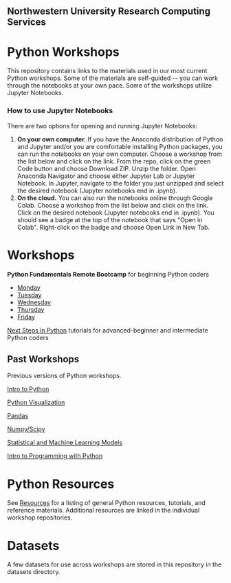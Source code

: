 ## Northwestern University Research Computing Services
# Python Workshops

This repository contains links to the materials used in our most current Python workshops. Some of the materials are self-guided -- you can work through the notebooks at your own pace. Some of the workshops utilize Jupyter Notebooks.

### How to use Jupyter Notebooks
There are two options for opening and running Jupyter Notebooks:
1. **On your own computer.** If you have the Anaconda distribution of Python and Jupyter and/or you are comfortable installing Python packages, you can run the notebooks on your own computer. Choose a workshop from the list below and click on the link. From the repo, click on the green Code button and choose Download ZIP. Unzip the folder. Open Anaconda Navigator and choose either Jupyter Lab or Jupyter Notebook. In Jupyter, navigate to the folder you just unzipped and select the desired notebook (Jupyter notebooks end in .ipynb).
2. **On the cloud.** You can also run the notebooks online through Google Colab. Choose a workshop from the list below and click on the link. Click on the desired notebook (Jupyter notebooks end in .ipynb). You should see a badge at the top of the notebook that says "Open in Colab". Right-click on the badge and choose Open Link in New Tab.

# Workshops

**Python Fundamentals Remote Bootcamp** for beginning Python coders
* [Monday](https://github.com/aGitHasNoName/pythonBootcampMonday)
* [Tuesday](https://github.com/aGitHasNoName/pythonBootcampTuesday)
* [Wednesday](https://github.com/aGitHasNoName/pythonBootcampWednesday)
* [Thursday](https://github.com/aGitHasNoName/pythonBootcampThursday)
* [Friday](https://github.com/aGitHasNoName/pythonBootcampFriday)

[Next Steps in Python](https://github.com/nuitrcs/NextStepsInPython) tutorials for advanced-beginner and intermediate Python coders

## Past Workshops

Previous versions of Python workshops.

[Intro to Python](https://github.com/nuitrcs/intro-python-summer2019)

[Python Visualization](https://github.com/nuitrcs/pythonvisualization)

[Pandas](https://github.com/nuitrcs/pandas-workshop)

[Numpy/Scipy](https://github.com/nuitrcs/numpy-scipy-workshop)

[Statistical and Machine Learning Models](https://github.com/nuitrcs/python-models)

[Intro to Programming with Python](https://github.com/nuitrcs/intro-programming-python)


# Python Resources

See [Resources](resources.md) for a listing of general Python resources,
tutorials, and reference materials.  Additional resources are linked in the
individual workshop repositories.

# Datasets

A few datasets for use across workshops are stored in this repository in the datasets directory.

